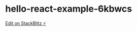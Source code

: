 # hello-react-example-6kbwcs

[Edit on StackBlitz ⚡️](https://stackblitz.com/edit/hello-react-example-6kbwcs)